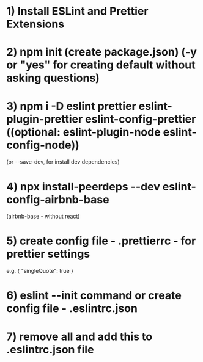 # 1) Install ESLint and Prettier Extensions

# 2) npm init (create package.json) (-y or "yes" for creating default without asking questions)

# 3) npm i -D eslint prettier eslint-plugin-prettier eslint-config-prettier ((optional: eslint-plugin-node eslint-config-node))

(or --save-dev, for install dev dependencies)

# 4) npx install-peerdeps --dev eslint-config-airbnb-base

(airbnb-base - without react)

# 5) create config file - .prettierrc - for prettier settings

e.g.
{
"singleQuote": true
}

# 6) eslint --init command or create config file - .eslintrc.json

# 7) remove all and add this to .eslintrc.json file

<!--
{
  "env": {
    "browser": true,
    "es2021": true
  },
  "extends": ["airbnb-base", "prettier"],
  "plugins": ["prettier"],
  "rules": {
    "prettier/prettier": "error",
    "no-console": "warn"
  }
}
 -->
